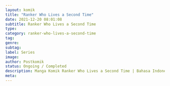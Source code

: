 ```yaml
---
layout: komik
title: "Ranker Who Lives a Second Time"
date: 2021-12-20 08:01:08
subtitle: Ranker Who Lives a Second Time
type: 
category: ranker-who-lives-a-second-time
tag: 
genre: 
subtag: 
label: Series
image: 
author: Postkomik
status: Ongoing / Completed
description: Manga Komik Ranker Who Lives a Second Time | Bahasa Indonesia
meta: 
---
```


